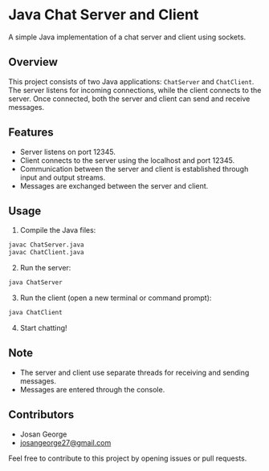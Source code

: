 # Java Chat Server and Client

A simple Java implementation of a chat server and client using sockets.

## Overview

This project consists of two Java applications: `ChatServer` and `ChatClient`. The server listens for incoming connections, while the client connects to the server. Once connected, both the server and client can send and receive messages.

## Features

- Server listens on port 12345.
- Client connects to the server using the localhost and port 12345.
- Communication between the server and client is established through input and output streams.
- Messages are exchanged between the server and client.

## Usage

1. Compile the Java files:

```bash
javac ChatServer.java
javac ChatClient.java
```

2. Run the server:

```bash
java ChatServer
```

3. Run the client (open a new terminal or command prompt):

```bash
java ChatClient
```

4. Start chatting!

## Note

- The server and client use separate threads for receiving and sending messages.
- Messages are entered through the console.

## Contributors

- Josan George
- josangeorge27@gmail.com

Feel free to contribute to this project by opening issues or pull requests.
